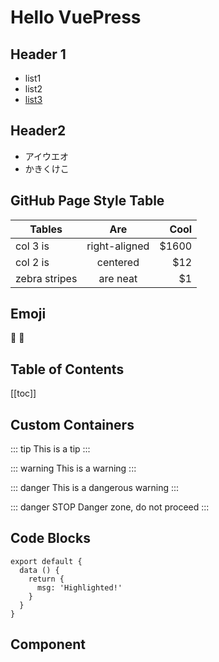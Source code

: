 # Hello VuePress
## Header 1
- list1
- list2
- [list3](/page2.html)

## Header2
- アイウエオ
- かきくけこ

## GitHub Page Style Table
| Tables        | Are           | Cool  |
| ------------- |:-------------:| -----:|
| col 3 is      | right-aligned | $1600 |
| col 2 is      | centered      |   $12 |
| zebra stripes | are neat      |    $1 |

## Emoji
:tada: :100:

## Table of Contents
[[toc]]

## Custom Containers
::: tip
This is a tip
:::

::: warning
This is a warning
:::

::: danger
This is a dangerous warning
:::

::: danger STOP
Danger zone, do not proceed
:::

## Code Blocks
``` js{4}
export default {
  data () {
    return {
      msg: 'Highlighted!'
    }
  }
}
```

## Component
<Component1/>